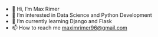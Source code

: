 - 👋 Hi, I’m Max Rimer
- 👀 I’m interested in Data Science and Python Development
- 🌱 I’m currently learning Django and Flask
- 📫 How to reach me maximrimer96@gmail.com

<!---
maxrimer/maxrimer is a ✨ special ✨ repository because its `README.md` (this file) appears on your GitHub profile.
You can click the Preview link to take a look at your changes.
--->
